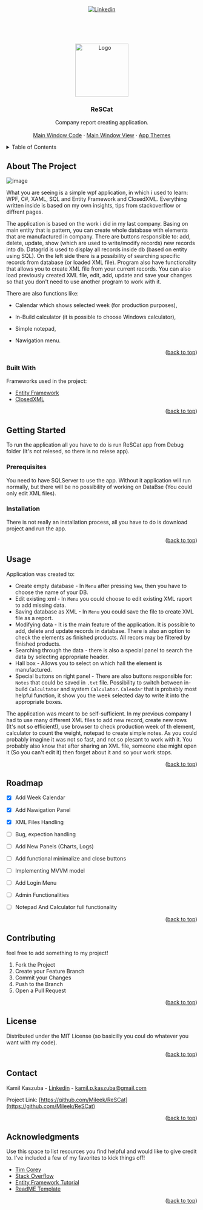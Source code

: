 <div id="top"></div>




<!-- PROJECT SHIELDS -->
<!--
*** I'm using markdown "reference style" links for readability.
*** Reference links are enclosed in brackets [ ] instead of parentheses ( ).
*** See the bottom of this document for the declaration of the reference variables
*** for contributors-url, forks-url, etc. This is an optional, concise syntax you may use.
*** https://www.markdownguide.org/basic-syntax/#reference-style-links
-->

<p align="center">
  <a href="https://www.linkedin.com/in/kamil-p-kaszuba/"><img src="https://img.shields.io/badge/Linkedin-302f2c?style=for-the-badge&logo=Linkedin&logoColor=blue" alt="Linkedin">
  </a>
</p>

<br/>
<br/>
<br/>




<!-- PROJECT LOGO -->
<br />
<div align="center">
  <a href="https://github.com/Mileek/ReSCat">
    <img src="https://user-images.githubusercontent.com/95537833/152524739-901694ee-dbdb-491f-89d0-742c1a66bada.png" alt="Logo" width="140" height="140">
  </a>

  <h3 align="center">ReSCat</h3>

  <p align="center">
    Company report creating application.
    <br />
    <!--
    <a href="https://github.com/othneildrew/Best-README-Template"><strong>Explore the docs »</strong></a>
    <br />
    -->
    <br />
    <a href="https://github.com/Mileek/ReSCat/blob/master/ReSCat/View/ReSCatMainWindow.xaml.cs">Main Window Code</a>
    ·
    <a href="https://github.com/Mileek/ReSCat/blob/master/ReSCat/View/ReSCatMainWindow.xaml">Main Window View</a>
    ·
    <a href="https://github.com/Mileek/ReSCat/tree/master/ReSCat/Resources">App Themes</a>
  </p>
</div>



<!-- TABLE OF CONTENTS -->
<details>
  <summary>Table of Contents</summary>
  <ol>
    <li>
      <a href="#about-the-project">About The Project</a>
      <ul>
        <li><a href="#built-with">Built With</a></li>
      </ul>
    </li>
    <li>
      <a href="#getting-started">Getting Started</a>
      <ul>
        <li><a href="#prerequisites">Prerequisites</a></li>
        <li><a href="#installation">Installation</a></li>
      </ul>
    </li>
    <li><a href="#usage">Usage</a></li>
    <li><a href="#roadmap">Roadmap</a></li>
    <li><a href="#contributing">Contributing</a></li>
    <li><a href="#license">License</a></li>
    <li><a href="#contact">Contact</a></li>
    <li><a href="#acknowledgments">Acknowledgments</a></li>
  </ol>
</details>



<!-- ABOUT THE PROJECT -->
## About The Project

![image](https://user-images.githubusercontent.com/95537833/152528784-5e2798b1-72f6-468f-9ac7-e4b129af4f5a.png)


What you are seeing is a simple wpf application, in which i used to learn: WPF, C#, XAML, SQL and Entity Framework and ClosedXML. Everything written inside is based on my own insights, tips from stackoverflow or diffrent pages.

The application is based on the work i did in my last company. Basing on main entity that is pattern, you can create whole database with elements that are manufactured in company. There are buttons responsible to: add, delete, update, show (which are used to write/modify records) new records into db. Datagrid is used to display all records inside db (based on entity using SQL). On the left side there is a possibility of searching specific records from database (or loaded XML file). Program also have functionality that allows you to create XML file from your current records. You can also load previously created XML file, edit, add, update and save your changes so that you don't need to use another program to work with it.

There are also functions like:

* Calendar which shows selected week (for production purposes),

* In-Build calculator (it is possible to choose Windows calculator),

* Simple notepad,

* Nawigation menu.



<p align="right">(<a href="#top">back to top</a>)</p>



### Built With

Frameworks used in the project:

* [Entity Framework](https://docs.microsoft.com/en-us/ef/)
* [ClosedXML](https://github.com/ClosedXML/ClosedXML/)



<p align="right">(<a href="#top">back to top</a>)</p>



<!-- GETTING STARTED -->
## Getting Started

To run the application all you have to do is run ReSCat app from Debug folder (It's not relesed, so there is no relese app).


### Prerequisites

You need to have SQLServer to use the app. Without it application will run normally, but there will be no possibility of working on DataBse (You could only edit XML files).

### Installation

There is not really an installation process, all you have to do is download project and run the app.

<p align="right">(<a href="#top">back to top</a>)</p>



<!-- USAGE EXAMPLES -->
## Usage

Application was created to:
* Create empty database - In `Menu` after pressing `New`, then you have to choose the name of your DB.
* Edit existing xml - In `Menu` you could choose to edit existing XML raport to add missing data.
* Saving database as XML - In `Menu` you could save the file to create XML file as a report.
* Modifying data - It is the main feature of the application. It is possible to add, delete and update records in database. There is also an option to check the elements as finished products. All recors may be filtered by finished products.
* Searching through the data - there is also a special panel to search the data by selecting appropriate header.
* Hall box - Allows you to select on which hall the element is manufactured.
* Special buttons on right panel - There are also buttons responsible for: `Notes` that could be saved in `.txt` file. Possibility to switch between in-build `Calcultator` and system `Calculator`. `Calendar` that is probably most helpful function, it show you the week selected day to write it into the appropriate boxes.

The application was meant to be self-sufficient. In my previous company I had to use many different XML files to add new record, create new rows (It's not so efficient!), use browser to check production week of th element, calculator to count the weight, notepad to create simple notes. As you could probably imagine it was not so fast, and not so plesant to work with it. You probably also know that after sharing an XML file, someone else might open it (So you can't edit it) then forget about it and so your work stops.



<p align="right">(<a href="#top">back to top</a>)</p>



<!-- ROADMAP -->
## Roadmap

- [x] Add Week Calendar
- [x] Add Nawigation Panel
- [x] XML Files Handling 
- [ ] Bug, expection handling
- [ ] Add New Panels (Charts, Logs)
- [ ] Add functional minimalize and close buttons
- [ ] Implementing MVVM model
- [ ] Add Login Menu
- [ ] Admin Functionalities
- [ ] Notepad And Calculator full functionality




<p align="right">(<a href="#top">back to top</a>)</p>



<!-- CONTRIBUTING -->
## Contributing

feel free to add something to my project!


1. Fork the Project
2. Create your Feature Branch 
3. Commit your Changes 
4. Push to the Branch 
5. Open a Pull Request

<p align="right">(<a href="#top">back to top</a>)</p>



<!-- LICENSE -->
## License

Distributed under the MIT License (so basicilly you coul do whatever you want with my code). 

<p align="right">(<a href="#top">back to top</a>)</p>



<!-- CONTACT -->
## Contact

Kamil Kaszuba - [Linkedin](https://www.linkedin.com/in/kamil-p-kaszuba/) - kamil.p.kaszuba@gmail.com

Project Link: [https://github.com/Mileek/ReSCat](https://github.com/Mileek/ReSCat)

<p align="right">(<a href="#top">back to top</a>)</p>



<!-- ACKNOWLEDGMENTS -->
## Acknowledgments

Use this space to list resources you find helpful and would like to give credit to. I've included a few of my favorites to kick things off!

* [Tim Corey](https://www.iamtimcorey.com)
* [Stack Overflow](https://stackoverflow.com)
* [Entity Framework Tutorial](https://www.entityframeworktutorial.net)
* [ReadME Template](https://github.com/othneildrew/Best-README-Template)




<p align="right">(<a href="#top">back to top</a>)</p>



<!-- MARKDOWN LINKS & IMAGES -->
<!-- https://www.markdownguide.org/basic-syntax/#reference-style-links -->
[contributors-shield]: https://img.shields.io/github/contributors/othneildrew/Best-README-Template.svg?style=for-the-badge
[contributors-url]: https://github.com/othneildrew/Best-README-Template/graphs/contributors
[forks-shield]: https://img.shields.io/github/forks/othneildrew/Best-README-Template.svg?style=for-the-badge
[forks-url]: https://github.com/othneildrew/Best-README-Template/network/members
[stars-shield]: https://img.shields.io/github/stars/othneildrew/Best-README-Template.svg?style=for-the-badge
[stars-url]: https://github.com/othneildrew/Best-README-Template/stargazers
[issues-shield]: https://img.shields.io/github/issues/othneildrew/Best-README-Template.svg?style=for-the-badge
[issues-url]: https://github.com/othneildrew/Best-README-Template/issues
[license-shield]: https://img.shields.io/github/license/othneildrew/Best-README-Template.svg?style=for-the-badge
[license-url]: https://github.com/othneildrew/Best-README-Template/blob/master/LICENSE.txt
[linkedin-shield]: https://img.shields.io/badge/-LinkedIn-black.svg?style=for-the-badge&logo=linkedin&colorB=555
[linkedin-url]: https://www.linkedin.com/in/kamil-p-kaszuba/
[product-screenshot]: images/screenshot.png
